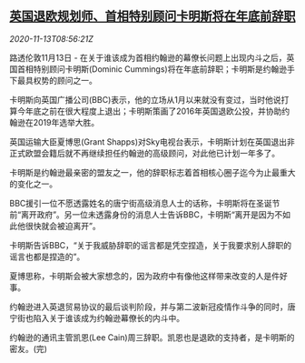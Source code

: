 <!--1605259400000-->
[英国退欧规划师、首相特别顾问卡明斯将在年底前辞职](https://cn.reuters.com/article/uk-brexit-cummings-resign-1113-idCNKBS27T0X7)
------

<div><i>2020-11-13T08:56:21Z</i></div><p>路透伦敦11月13日 - 在关于谁该成为首相约翰逊的幕僚长问题上出现内斗之后，英国首相特别顾问卡明斯(Dominic Cummings)将在年底前辞职；卡明斯是约翰逊手下最具权势的顾问之一。</p><p>卡明斯向英国广播公司(BBC)表示，他的立场从1月以来就没有变过，当时他说打算今年底之前在很大程度上退出；卡明斯策画了2016年英国退欧公投，并协助约翰逊在2019年选举大胜。</p><p>英国运输大臣夏博思(Grant Shapps)对Sky电视台表示，卡明斯计划在英国退出非正式欧盟会籍后就不再继续担任约翰逊的高级顾问，对此他已计划一年多了。</p><p>卡明斯是约翰逊最亲密的盟友之一，他的辞职标志着首相核心圈子迄今为止最重大的变化之一。</p><p>BBC援引一位不愿透露姓名的唐宁街高级消息人士的话称，卡明斯将在圣诞节前“离开政府”。另一位未透露身份的消息人士告诉BBC，卡明斯“离开是因为不如此他很快就会被迫离开”。</p><p>卡明斯告诉BBC，“关于我威胁辞职的谣言都是凭空捏造，关于我要求别人辞职的谣言也都是捏造的”。</p><p>夏博思称，卡明斯会被大家想念的，因为政府中有像他这样带来改变的人是件好事。</p><p>约翰逊进入英退贸易协议的最后谈判阶段，并与第二波新冠疫情作斗争的同时，唐宁街也陷入关于谁该成为约翰逊幕僚长的内斗中。</p><p>约翰逊的通讯主管凯恩(Lee Cain)周三辞职。凯恩也是退欧的支持者，是卡明斯的密友。(完)</p>
